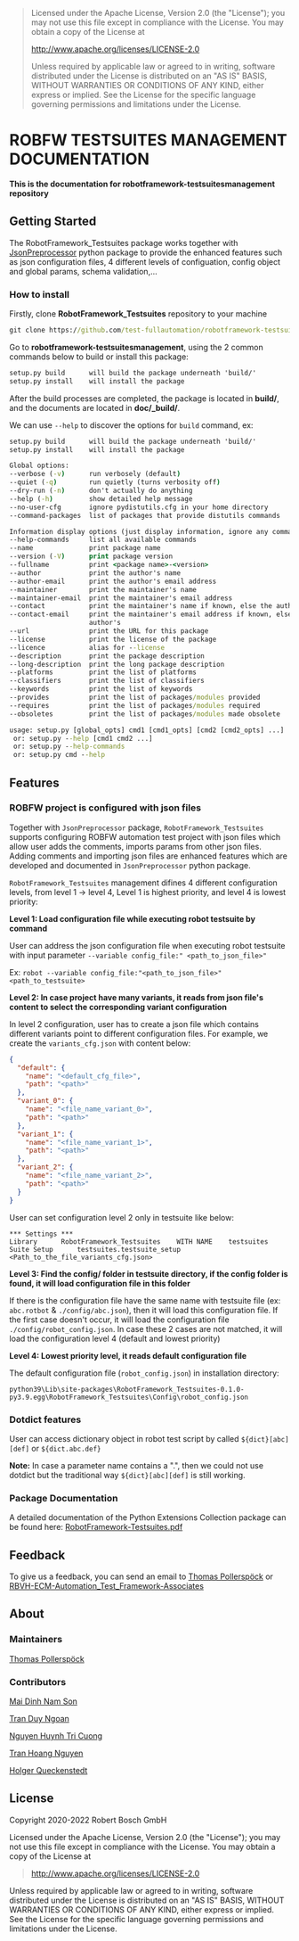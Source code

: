 > Licensed under the Apache License, Version 2.0 (the \"License\"); you
> may not use this file except in compliance with the License. You may
> obtain a copy of the License at
>
> <http://www.apache.org/licenses/LICENSE-2.0>
>
> Unless required by applicable law or agreed to in writing, software
> distributed under the License is distributed on an \"AS IS\" BASIS,
> WITHOUT WARRANTIES OR CONDITIONS OF ANY KIND, either express or
> implied. See the License for the specific language governing
> permissions and limitations under the License.

# ROBFW TESTSUITES MANAGEMENT DOCUMENTATION

**This is the documentation for robotframework-testsuitesmanagement
repository**

## Getting Started

The RobotFramework_Testsuites package works together with
[JsonPreprocessor](https://github.com/test-fullautomation/python-jsonpreprocessor)
python package to provide the enhanced features such as json
configuration files, 4 different levels of configuation, config object
and global params, schema validation,\...

### How to install

Firstly, clone **RobotFramework_Testsuites** repository to your machine

``` bat
git clone https://github.com/test-fullautomation/robotframework-testsuitesmanagement.git
```

Go to **robotframework-testsuitesmanagement**, using the 2 common
commands below to build or install this package:

``` bat
setup.py build      will build the package underneath 'build/'
setup.py install    will install the package
```

After the build processes are completed, the package is located in
**build/**, and the documents are located in **doc/\_build/**.

We can use `--help` to discover the options for `build` command, ex:

``` bat
setup.py build      will build the package underneath 'build/'
setup.py install    will install the package

Global options:
--verbose (-v)      run verbosely (default)
--quiet (-q)        run quietly (turns verbosity off)
--dry-run (-n)      don't actually do anything
--help (-h)         show detailed help message
--no-user-cfg       ignore pydistutils.cfg in your home directory
--command-packages  list of packages that provide distutils commands

Information display options (just display information, ignore any commands)
--help-commands     list all available commands
--name              print package name
--version (-V)      print package version
--fullname          print <package name>-<version>
--author            print the author's name
--author-email      print the author's email address
--maintainer        print the maintainer's name
--maintainer-email  print the maintainer's email address
--contact           print the maintainer's name if known, else the author's
--contact-email     print the maintainer's email address if known, else the
                    author's
--url               print the URL for this package
--license           print the license of the package
--licence           alias for --license
--description       print the package description
--long-description  print the long package description
--platforms         print the list of platforms
--classifiers       print the list of classifiers
--keywords          print the list of keywords
--provides          print the list of packages/modules provided
--requires          print the list of packages/modules required
--obsoletes         print the list of packages/modules made obsolete

usage: setup.py [global_opts] cmd1 [cmd1_opts] [cmd2 [cmd2_opts] ...]
 or: setup.py --help [cmd1 cmd2 ...]
 or: setup.py --help-commands
 or: setup.py cmd --help
```

## Features

### ROBFW project is configured with json files

Together with `JsonPreprocessor` package, `RobotFramework_Testsuites`
supports configuring ROBFW automation test project with json files which
allow user adds the comments, imports params from other json files.
Adding comments and importing json files are enhanced features which are
developed and documented in `JsonPreprocessor` python package.

`RobotFramework_Testsuites` management difines 4 different configuration
levels, from level 1 -\> level 4, Level 1 is highest priority, and level
4 is lowest priority:

**Level 1: Load configuration file while executing robot testsuite by
command**

User can address the json configuration file when executing robot
testsuite with input parameter
`--variable config_file:" <path_to_json_file>"`

Ex:
`robot --variable config_file:"<path_to_json_file>" <path_to_testsuite>`

**Level 2: In case project have many variants, it reads from json
file\'s content to select the corresponding variant configuration**

In level 2 configuration, user has to create a json file which contains
different variants point to different configuration files. For example,
we create the `variants_cfg.json` with content below:

``` json
{
  "default": {
    "name": "<default_cfg_file>",
    "path": "<path>"
  },
  "variant_0": {
    "name": "<file_name_variant_0>",
    "path": "<path>"
  },
  "variant_1": {
    "name": "<file_name_variant_1>",
    "path": "<path>"
  },
  "variant_2": {
    "name": "<file_name_variant_2>",
    "path": "<path>"
  }
}
```

User can set configuration level 2 only in testsuite like below:

``` robot
*** Settings ***
Library      RobotFramework_Testsuites    WITH NAME    testsuites
Suite Setup      testsuites.testsuite_setup    <Path_to_the_file_variants_cfg.json>
```

**Level 3: Find the config/ folder in testsuite directory, if the config
folder is found, it will load configuration file in this folder**

If there is the configuration file have the same name with testsuite
file (ex: `abc.rotbot` & `./config/abc.json`), then it will load this
configuration file. If the first case doesn\'t occur, it will load the
configuration file `./config/robot_config.json`. In case these 2 cases
are not matched, it will load the configuration level 4 (default and
lowest priority)

**Level 4: Lowest priority level, it reads default configuration file**

The default configuration file (`robot_config.json`) in installation
directory:

`python39\Lib\site-packages\RobotFramework_Testsuites-0.1.0-py3.9.egg\RobotFramework_Testsuites\Config\robot_config.json`

### Dotdict features

User can access dictionary object in robot test script by called
`${dict}[abc][def]` or `${dict.abc.def}`

**Note:** In case a parameter name contains a \".\", then we could not
use dotdict but the traditional way `${dict}[abc][def]` is still
working.

### Package Documentation

A detailed documentation of the Python Extensions Collection package can
be found here:
[RobotFramework-Testsuites.pdf](https://github.com/test-fullautomation/robotframework-testsuitesmanagement/blob/develop/doc/_build/latex/RobotFramework-Testsuites.pdf)

## Feedback

To give us a feedback, you can send an email to [Thomas
Pollerspöck](mailto:Thomas.Pollerspoeck@de.bosch.com) or
[RBVH-ECM-Automation_Test_Framework-Associates](mailto:RBVH-ENG2-CMD-Associates@bcn.bosch.com)

## About

### Maintainers

[Thomas Pollerspöck](mailto:Thomas.Pollerspoeck@de.bosch.com)

### Contributors

[Mai Dinh Nam Son](mailto:Son.MaiDinhNam@vn.bosch.com)

[Tran Duy Ngoan](mailto:Ngoan.TranDuy@vn.bosch.com)

[Nguyen Huynh Tri Cuong](mailto:Cuong.NguyenHuynhTri@vn.bosch.com)

[Tran Hoang Nguyen](mailto:Nguyen.TranHoang@vn.bosch.com)

[Holger Queckenstedt](mailto:Holger.Queckenstedt@de.bosch.com)

## License

Copyright 2020-2022 Robert Bosch GmbH

Licensed under the Apache License, Version 2.0 (the \"License\"); you
may not use this file except in compliance with the License. You may
obtain a copy of the License at

> <http://www.apache.org/licenses/LICENSE-2.0>

Unless required by applicable law or agreed to in writing, software
distributed under the License is distributed on an \"AS IS\" BASIS,
WITHOUT WARRANTIES OR CONDITIONS OF ANY KIND, either express or implied.
See the License for the specific language governing permissions and
limitations under the License.
